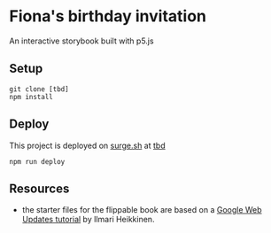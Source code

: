 # Fiona's birthday invitation
An interactive storybook built with p5.js

## Setup
```
git clone [tbd]
npm install
```

## Deploy
This project is deployed on [surge.sh](https://surge.sh/) at [tbd](http://tbd.surge.sh/)

```
npm run deploy
```

## Resources
- the starter files for the flippable book are based on a [Google Web Updates tutorial](https://developers.google.com/web/updates/2012/07/Writing-a-flippable-book-using-CSS-Regions-and-3D-transforms) by Ilmari Heikkinen.